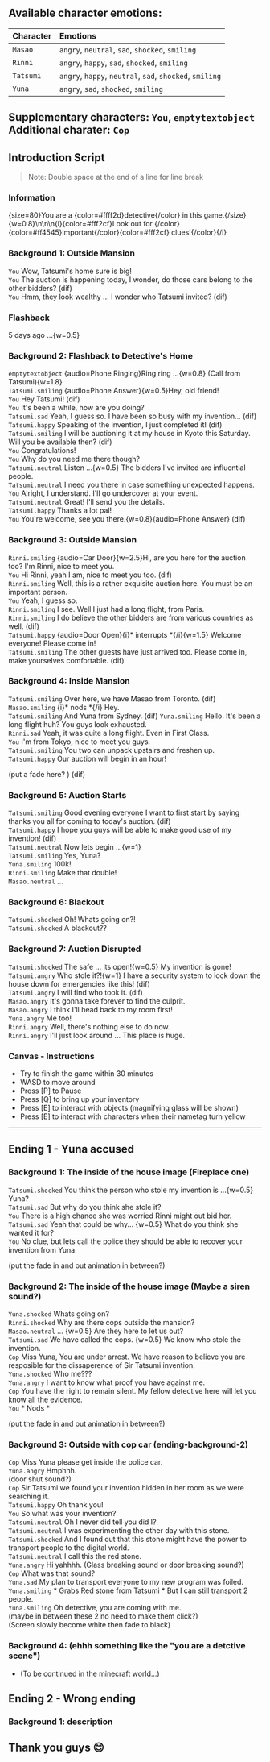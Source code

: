 ## Available character emotions:
| Character | Emotions |
| :-------- | :------- |
| ```Masao``` | ```angry```, ```neutral```, ```sad```, ```shocked```, ```smiling``` |
| ```Rinni``` | ```angry```, ```happy```, ```sad```, ```shocked```, ```smiling``` |
| ```Tatsumi``` | ```angry```, ```happy```, ```neutral```, ```sad```, ```shocked```, ```smiling``` |
| ```Yuna``` | ```angry```, ```sad```, ```shocked```, ```smiling``` |

Supplementary characters: ```You```, ```emptytextobject```
Additional charater: ```Cop```
---

## Introduction Script

> Note: Double space at the end of a line for line break

### Information
{size=80}You are a {color=#ffff2d}detective{/color} in this game.{/size}{w=0.8}\n\n\n{i}{color=#fff2cf}Look out for {/color}{color=#ff4545}important{/color}{color=#fff2cf} clues!{/color}{/i}  

### Background 1: Outside Mansion
```You``` Wow, Tatsumi's home sure is big!  
```You``` The auction is happening today, I wonder, do those cars belong to the other bidders? (dif)    
```You``` Hmm, they look wealthy ... I wonder who Tatsumi invited? (dif)  

### Flashback
5 days ago ...{w=0.5}  

### Background 2: Flashback to Detective's Home 
```emptytextobject``` {audio=Phone Ringing}Ring ring ...{w=0.8} (Call from Tatsumi){w=1.8}  
```Tatsumi.smiling``` {audio=Phone Answer}{w=0.5}Hey, old friend!  
```You``` Hey Tatsumi! (dif)   
```You``` It's been a while, how are you doing?  
```Tatsumi.sad``` Yeah, I guess so. I have been so busy with my invention... (dif)   
```Tatsumi.happy``` Speaking of the invention, I just completed it! (dif)   
```Tatsumi.smiling``` I will be auctioning it at my house in Kyoto this Saturday. Will you be available then? (dif)    
```You``` Congratulations!  
```You``` Why do you need me there though?  
```Tatsumi.neutral``` Listen ...{w=0.5} The bidders I've invited are influential people.  
```Tatsumi.neutral``` I need you there in case something unexpected happens.  
```You``` Alright, I understand. I'll go undercover at your event.  
```Tatsumi.neutral``` Great! I'll send you the details.  
```Tatsumi.happy``` Thanks a lot pal!    
```You``` You're welcome, see you there.{w=0.8}{audio=Phone Answer} (dif)   

### Background 3: Outside Mansion
```Rinni.smiling``` {audio=Car Door}{w=2.5}Hi, are you here for the auction too? I'm Rinni, nice to meet you.  
```You``` Hi Rinni, yeah I am, nice to meet you too. (dif)  
```Rinni.smiling``` Well, this is a rather exquisite auction here. You must be an important person.  
```You``` Yeah, I guess so.  
```Rinni.smiling``` I see. Well I just had a long flight, from Paris.  
```Rinni.smiling``` I do believe the other bidders are from various countries as well. (dif)   
```Tatsumi.happy``` {audio=Door Open}{i}* interrupts *{/i}{w=1.5}  Welcome everyone! Please come in!  
```Tatsumi.smiling``` The other guests have just arrived too. Please come in, make yourselves comfortable. (dif)  

### Background 4: Inside Mansion
```Tatsumi.smiling``` Over here, we have Masao from Toronto.  (dif)
```Masao.smiling```  {i}* nods *{/i} Hey.  
```Tatsumi.smiling``` And Yuna from Sydney.  (dif)
```Yuna.smiling```  Hello. It's been a long flight huh? You guys look exhausted.  
```Rinni.sad``` Yeah, it was quite a long flight. Even in First Class.  
```You``` I'm from Tokyo, nice to meet you guys.  
```Tatsumi.smiling``` You two can unpack upstairs and freshen up.  
```Tatsumi.happy``` Our auction will begin in an hour!  

(put a fade here? ) (dif)  

### Background 5: Auction Starts
```Tatsumi.smiling``` Good evening everyone I want to first start by saying thanks you all for coming to today's auction. (dif)  
```Tatsumi.happy``` I hope you guys will be able to make good use of my invention! (dif)  
```Tatsumi.neutral``` Now lets begin ...{w=1}  
```Tatsumi.smiling``` Yes, Yuna?  
```Yuna.smiling``` 100k!  
```Rinni.smiling``` Make that double!  
```Masao.neutral``` ...  

### Background 6: Blackout
```Tatsumi.shocked``` Oh! Whats going on?!  
```Tatsumi.shocked``` A blackout??  

### Background 7: Auction Disrupted
```Tatsumi.shocked``` The safe ... its open!{w=0.5} My invention is gone!  
```Tatsumi.angry``` Who stole it?!{w=1} I have a security system to lock down the house down for emergencies like this! (dif)    
```Tatsumi.angry``` I will find who took it. (dif)  
```Masao.angry``` It's gonna take forever to find the culprit.  
```Masao.angry``` I think I'll head back to my room first!  
```Yuna.angry``` Me too!  
```Rinni.angry``` Well, there's nothing else to do now.  
```Rinni.angry``` I'll just look around ... This place is huge.  

### Canvas - Instructions
- Try to finish the game within 30 minutes
- WASD to move around
- Press [P] to Pause
- Press [Q] to bring up your inventory
- Press [E] to interact with objects (magnifying glass will be shown)
- Press [E] to interact with characters when their nametag turn yellow
---

## Ending 1 - Yuna accused  

### Background 1: The inside of the house image (Fireplace one)  
```Tatsumi.shocked``` You think the person who stole my invention is ...{w=0.5} Yuna?  
```Tatsumi.sad``` But why do you think she stole it?   
```You``` There is a high chance she was worried Rinni might out bid her.   
```Tatsumi.sad``` Yeah that could be why... {w=0.5} What do you think she wanted it for?   
```You``` No clue, but lets call the police they should be able to recover your invention from Yuna.   

(put the fade in and out animation in between?)   

### Background 2: The inside of the house image (Maybe a siren sound?)   
```Yuna.shocked``` Whats going on?    
```Rinni.shocked``` Why are there cops outside the mansion?   
```Masao.neutral``` ... {w=0.5} Are they here to let us out?    
```Tatsumi.sad``` We have called the cops. {w=0.5} We know who stole the invention.  
```Cop``` Miss Yuna, You are under arrest. We have reason to believe you are resposible for the dissaperence of Sir Tatsumi invention.  
```Yuna.shocked``` Who me???  
```Yuna.angry``` I want to know what proof you have against me.   
```Cop``` You have the right to remain silent. My fellow detective here will let you know all the evidence.  
```You``` * Nods *   

(put the fade in and out animation in between?)   
### Background 3: Outside with cop car (ending-background-2)   
```Cop``` Miss Yuna please get inside the police car.    
```Yuna.angry``` Hmphhh.   
(door shut sound?)  
```Cop``` Sir Tatsumi we found your invention hidden in her room as we were searching it.     
```Tatsumi.happy``` Oh thank you!   
```You``` So what was your invention?   
```Tatsumi.neutral``` Oh I never did tell you did I?   
```Tatsumi.neutral``` I was experimenting the other day with this stone.     
```Tatsumi.shocked``` And I found out that this stone might have the power to transport people to the digital world.  
```Tatsumi.neutral``` I call this the red stone.   
```Yuna.angry``` Hi yahhhh. (Glass breaking sound or door breaking sound?)   
```Cop``` What was that sound?  
```Yuna.sad``` My plan to transport everyone to my new program was foiled.     
```Yuna.smiling``` * Grabs Red stone from Tatsumi * But I can still transport 2 people.     
```Yuna.smiling``` Oh detective, you are coming with me.  
(maybe in between these 2 no need to make them click?)  
(Screen slowly become white then fade to black)  
### Background 4: (ehhh something like the "you are a detctive scene")  
- (To be continued in the minecraft world...)  



## Ending 2 - Wrong ending  

### Background 1: description  


## Thank you guys 😊
